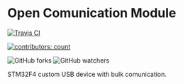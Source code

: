 # Open Comunication Module
[![Travis CI](https://img.shields.io/travis/com/M0nteCarl0/OpenComunicationModule.svg?style=social)](https://travis-ci.com/M0nteCarl0/OpenComunicationModule)

[![contributors: count](https://img.shields.io/badge/contributors-welcome-brightgreen.svg?style=social)](https://github.com/M0nteCarl0/OpenComunicationModule)

![GitHub forks](https://img.shields.io/github/forks/M0nteCarl0/OpenComunicationModule.svg?label=Fork&style=social)
![GitHub watchers](https://img.shields.io/github/watchers/M0nteCarl0/OpenComunicationModule.svg?label=watch&style=social)


STM32F4 custom USB device with bulk comunication.

